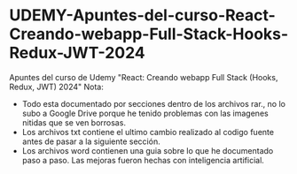 # UDEMY-Apuntes-del-curso-React-Creando-webapp-Full-Stack-Hooks-Redux-JWT-2024
Apuntes del curso de Udemy "React: Creando webapp Full Stack (Hooks, Redux, JWT) 2024"
Nota: 
- Todo esta documentado por secciones dentro de los archivos rar., no lo subo a Google Drive porque he tenido problemas con las imagenes nitidas que se ven borrosas.
- Los archivos txt contiene el ultimo cambio realizado al codigo fuente antes de pasar a la siguiente sección.
- Los archivos word contienen una guia sobre lo que he documentado paso a paso. Las mejoras fueron hechas con inteligencia artificial.
